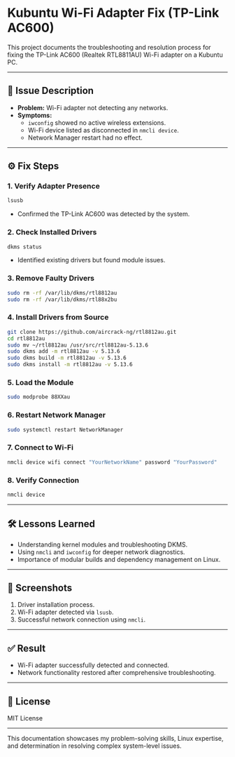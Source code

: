 # Kubuntu Wi-Fi Adapter Fix (TP-Link AC600)

This project documents the troubleshooting and resolution process for fixing the TP-Link AC600 (Realtek RTL8811AU) Wi-Fi adapter on a Kubuntu PC.

---

## 🔄 Issue Description
- **Problem:** Wi-Fi adapter not detecting any networks.
- **Symptoms:**
  - `iwconfig` showed no active wireless extensions.
  - Wi-Fi device listed as disconnected in `nmcli device`.
  - Network Manager restart had no effect.

---

## ⚙️ Fix Steps

### 1. **Verify Adapter Presence**
```bash
lsusb
```
- Confirmed the TP-Link AC600 was detected by the system.

### 2. **Check Installed Drivers**
```bash
dkms status
```
- Identified existing drivers but found module issues.

### 3. **Remove Faulty Drivers**
```bash
sudo rm -rf /var/lib/dkms/rtl8812au
sudo rm -rf /var/lib/dkms/rtl88x2bu
```

### 4. **Install Drivers from Source**
```bash
git clone https://github.com/aircrack-ng/rtl8812au.git
cd rtl8812au
sudo mv ~/rtl8812au /usr/src/rtl8812au-5.13.6
sudo dkms add -m rtl8812au -v 5.13.6
sudo dkms build -m rtl8812au -v 5.13.6
sudo dkms install -m rtl8812au -v 5.13.6
```

### 5. **Load the Module**
```bash
sudo modprobe 88XXau
```

### 6. **Restart Network Manager**
```bash
sudo systemctl restart NetworkManager
```

### 7. **Connect to Wi-Fi**
```bash
nmcli device wifi connect "YourNetworkName" password "YourPassword"
```

### 8. **Verify Connection**
```bash
nmcli device
```

---

## 🛠️ Lessons Learned
- Understanding kernel modules and troubleshooting DKMS.
- Using `nmcli` and `iwconfig` for deeper network diagnostics.
- Importance of modular builds and dependency management on Linux.

---

## 📸 Screenshots
1. Driver installation process.
2. Wi-Fi adapter detected via `lsusb`.
3. Successful network connection using `nmcli`.

---

## ✅ Result
- Wi-Fi adapter successfully detected and connected.
- Network functionality restored after comprehensive troubleshooting.

---

## 📜 License
MIT License

---

This documentation showcases my problem-solving skills, Linux expertise, and determination in resolving complex system-level issues.
